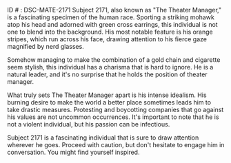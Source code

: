 ID # : DSC-MATE-2171
Subject 2171, also known as "The Theater Manager," is a fascinating specimen of the human race. Sporting a striking mohawk atop his head and adorned with green cross earrings, this individual is not one to blend into the background. His most notable feature is his orange stripes, which run across his face, drawing attention to his fierce gaze magnified by nerd glasses. 

Somehow managing to make the combination of a gold chain and cigarette seem stylish, this individual has a charisma that is hard to ignore. He is a natural leader, and it's no surprise that he holds the position of theater manager. 

What truly sets The Theater Manager apart is his intense idealism. His burning desire to make the world a better place sometimes leads him to take drastic measures. Protesting and boycotting companies that go against his values are not uncommon occurrences. It's important to note that he is not a violent individual, but his passion can be infectious. 

Subject 2171 is a fascinating individual that is sure to draw attention wherever he goes. Proceed with caution, but don't hesitate to engage him in conversation. You might find yourself inspired.
